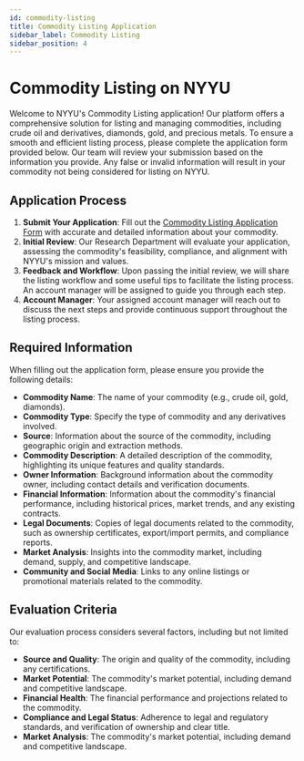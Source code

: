 ```yaml
---
id: commodity-listing
title: Commodity Listing Application
sidebar_label: Commodity Listing
sidebar_position: 4
---
```


# Commodity Listing on NYYU

Welcome to NYYU's Commodity Listing application! Our platform offers a comprehensive solution for listing and managing commodities, including crude oil and derivatives, diamonds, gold, and precious metals. To ensure a smooth and efficient listing process, please complete the application form provided below. Our team will review your submission based on the information you provide. Any false or invalid information will result in your commodity not being considered for listing on NYYU.

## Application Process

1. **Submit Your Application**: Fill out the [Commodity Listing Application Form](https://nyyu.io/commodity-listing-form) with accurate and detailed information about your commodity.
2. **Initial Review**: Our Research Department will evaluate your application, assessing the commodity's feasibility, compliance, and alignment with NYYU's mission and values.
3. **Feedback and Workflow**: Upon passing the initial review, we will share the listing workflow and some useful tips to facilitate the listing process. An account manager will be assigned to guide you through each step.
4. **Account Manager**: Your assigned account manager will reach out to discuss the next steps and provide continuous support throughout the listing process.

## Required Information

When filling out the application form, please ensure you provide the following details:

- **Commodity Name**: The name of your commodity (e.g., crude oil, gold, diamonds).
- **Commodity Type**: Specify the type of commodity and any derivatives involved.
- **Source**: Information about the source of the commodity, including geographic origin and extraction methods.
- **Commodity Description**: A detailed description of the commodity, highlighting its unique features and quality standards.
- **Owner Information**: Background information about the commodity owner, including contact details and verification documents.
- **Financial Information**: Information about the commodity's financial performance, including historical prices, market trends, and any existing contracts.
- **Legal Documents**: Copies of legal documents related to the commodity, such as ownership certificates, export/import permits, and compliance reports.
- **Market Analysis**: Insights into the commodity market, including demand, supply, and competitive landscape.
- **Community and Social Media**: Links to any online listings or promotional materials related to the commodity.

## Evaluation Criteria

Our evaluation process considers several factors, including but not limited to:

- **Source and Quality**: The origin and quality of the commodity, including any certifications.
- **Market Potential**: The commodity's market potential, including demand and competitive landscape.
- **Financial Health**: The financial performance and projections related to the commodity.
- **Compliance and Legal Status**: Adherence to legal and regulatory standards, and verification of ownership and clear title.
- **Market Analysis**: The commodity's market potential, including demand and competitive landscape.